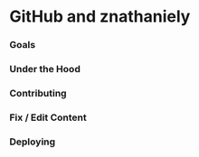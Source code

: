 # GitHub and znathaniely

### Goals

### Under the Hood

### Contributing

### Fix / Edit Content

### Deploying


